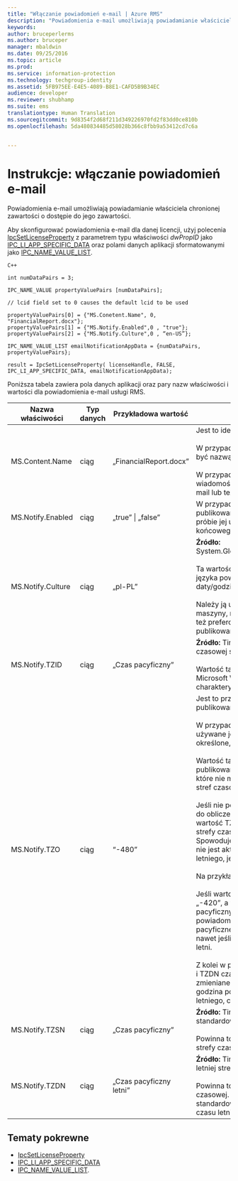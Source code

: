 ```yaml
---
title: "Włączanie powiadomień e-mail | Azure RMS"
description: "Powiadomienia e-mail umożliwiają powiadamianie właściciela chronionej zawartości o dostępie do jego zawartości."
keywords: 
author: bruceperlerms
ms.author: bruceper
manager: mbaldwin
ms.date: 09/25/2016
ms.topic: article
ms.prod: 
ms.service: information-protection
ms.technology: techgroup-identity
ms.assetid: 5FB975EE-E4E5-4089-B8E1-CAFD5B9B34EC
audience: developer
ms.reviewer: shubhamp
ms.suite: ems
translationtype: Human Translation
ms.sourcegitcommit: 9d8354f2d68f211d349226970fd2f83dd0ce810b
ms.openlocfilehash: 5da480834485d58028b366c8fbb9a53412cd7c6a


---
```


# <a name="howto-enable-email-notification"></a>Instrukcje: włączanie powiadomień e-mail

Powiadomienia e-mail umożliwiają powiadamianie właściciela chronionej zawartości o dostępie do jego zawartości.

Aby skonfigurować powiadomienia e-mail dla danej licencji, użyj polecenia [IpcSetLicenseProperty](https://msdn.microsoft.com/library/hh535271.aspx) z parametrem typu właściwości *dwPropID* jako [IPC\_LI\_APP\_SPECIFIC\_DATA](https://msdn.microsoft.com/library/hh535287.aspx) oraz polami danych aplikacji sformatowanymi jako [IPC\_NAME\_VALUE\_LIST](https://msdn.microsoft.com/library/hh535277.aspx).

    C++

    int numDataPairs = 3;

    IPC_NAME_VALUE propertyValuePairs [numDataPairs];

    // lcid field set to 0 causes the default lcid to be used

    propertyValuePairs[0] = {"MS.Conetent.Name", 0, "FinancialReport.docx"};
    propertyValuePairs[1] = {"MS.Notify.Enabled",0 , "true"};
    propertyValuePairs[2] = {"MS.Notify.Culture",0 , “en-US”};

    IPC_NAME_VALUE_LIST emailNotificationAppData = {numDataPairs, propertyValuePairs};

    result = IpcSetLicenseProperty( licenseHandle, FALSE, IPC_LI_APP_SPECIFIC_DATA, emailNotificationAppData);


Poniższa tabela zawiera pola danych aplikacji oraz pary nazw właściwości i wartości dla powiadomienia e-mail usługi RMS.


|Nazwa właściwości | Typ danych | Przykładowa wartość | Uwagi |
|--------------|-----------|---------------|-------|
|MS.Content.Name|ciąg|„FinancialReport.docx”|Jest to identyfikator związany z chronioną zawartością.<br><br> W przypadku plików chronionych wartość ta powinna być nazwą pliku bez żadnych danych ścieżki.<br><br> W przypadku innych typów zawartości, takich jak wiadomości e-mail, może to być temat wiadomości e-mail lub też wartość może być pusta.|
|MS.Notify.Enabled|ciąg|„true” &#124; „false”|W przypadku wartości „true” do właściciela licencji publikowania wysyłane jest powiadomienie e-mail przy próbie jej użycia do uzyskania licencji użytkownika końcowego.|
|MS.Notify.Culture|ciąg|„pl-PL”| **Źródło:** System.Globalization.CultureInfo.CurrentUICulture.Name <br><br>Ta wartość jest używana do określenia zlokalizowanego języka powiadomienia e-mail oraz formatowania daty/godziny i liczb używanego w wiadomości e-mail.<br><br>Należy ją ustawić na podstawie ustawień użytkownika maszyny, na której utworzono licencję publikowania, lub też preferowanej kultury właściciela licencji publikowania.|
|MS.Notify.TZID|ciąg|„Czas pacyficzny”|**Źródło:** TimeZoneInfo.Local.Id - identyfikator strefy czasowej systemu Windows.<br><br>Wartość ta to identyfikator strefy czasowej systemu Microsoft Windows, opisujący daną strefę czasową i jej charakterystykę.|
|MS.Notify.TZO|ciąg|“-480”|Jest to przesunięcie strefy czasowej właściciela licencji publikowania w minutach od czasu UTC.<br><br>W przypadku podania prawidłowej wartości TZID używane jest przesunięcie strefy czasowej przez nią określone, a wartość ta jest ignorowana.<br><br>Wartość ta jest używana najczęściej przez platformy publikowania oparte na systemach innych niż Windows, które nie mają dostępu do listy wartości identyfikatorów stref czasowych systemu Windows.<br><br>Jeśli nie podano wartości TZID, wartość ta jest używana do obliczenia przesunięcia czasu w powiadomieniach, a wartość TZSN jest używana (niezależnie od wartości strefy czasowej) do wskazania nazwy strefy czasowej. Spowoduje to zastosowanie stałej strefy czasowej, która nie jest aktualizowana w celu uwzględnienia czasu letniego, jeśli ma zastosowanie.<br><br>Na przykład:<br><br>Jeśli wartość TXID jest pusta, wartość TZ0 ustawiono na „-420”, a wartość TZSN jest ustawiona na „Czas pacyficzny letni”, wszystkie wartości zamieszczone w powiadomieniu e-mail są dostosowywane do czasu pacyficznego letniego i prezentowane w ten sposób, nawet jeśli w danym momencie nie obowiązuje już czas letni.<br><br>Z kolei w przypadku podania wartości TZID wraz z TZSN i TZDN czasy określone w powiadomieniu e-mail są zmieniane i wyświetlane zależnie od tego, czy data i godzina powinny być wyświetlane w trybie czasu letniego, czy też trybie standardowym.|
|MS.Notify.TZSN|ciąg|„Czas pacyficzny”|**Źródło:** TimeZoneInfo.Local.StandardName — nazwa standardowa strefy czasowej.<br><br>Powinna to być zlokalizowana nazwa standardowa strefy czasowej.|
|MS.Notify.TZDN|ciąg|„Czas pacyficzny letni”|**Źródło:** TimeZoneInfo.Local.DaylightName — nazwa letniej strefy czasowej.<br><br>Powinna to być zlokalizowana nazwa letniej strefy czasowej. Może być ona identyczna z nazwą standardową, jeśli dana strefa czasowa nie korzysta z czasu letniego.|

## <a name="related-topics"></a>Tematy pokrewne

- [IpcSetLicenseProperty](https://msdn.microsoft.com/library/hh535271.aspx)
- [IPC\_LI\_APP\_SPECIFIC\_DATA](https://msdn.microsoft.com/library/hh535287.aspx)
- [IPC\_NAME\_VALUE\_LIST](https://msdn.microsoft.com/library/hh535277.aspx).
 

 



<!--HONumber=Nov16_HO2-->


